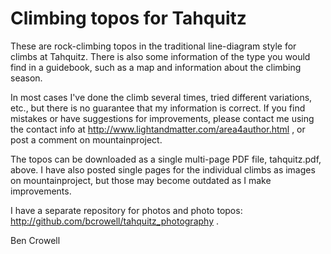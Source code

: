 Climbing topos for Tahquitz
===========================

These are rock-climbing topos in the traditional line-diagram style for climbs
at Tahquitz. There is also some information of the type you would find in a
guidebook, such as a map and information about the climbing season.

In most cases I've done the climb several times, tried
different variations, etc., but there is no guarantee that my
information is correct. If you find mistakes or have suggestions for
improvements, please contact me using the contact info at
http://www.lightandmatter.com/area4author.html , or post a comment on
mountainproject.

The topos can be downloaded as a single multi-page PDF file, tahquitz.pdf, above. I
have also posted single pages for the individual climbs as images
on mountainproject, but those may become outdated as I make improvements.

I have a separate repository for photos and photo topos:
http://github.com/bcrowell/tahquitz_photography .

Ben Crowell

